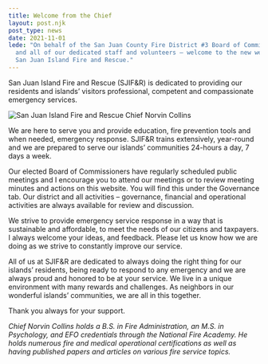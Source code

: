```yaml
---
title: Welcome from the Chief
layout: post.njk
post_type: news
date: 2021-11-01
lede: "On behalf of the San Juan County Fire District #3 Board of Commissioners
  and all of our dedicated staff and volunteers – welcome to the new website for
  San Juan Island Fire and Rescue."
---
```

San Juan Island Fire and Rescue (SJIF&R) is dedicated to providing our residents and islands’ visitors professional, competent and compassionate emergency services.

![San Juan Island Fire and Rescue Chief Norvin Collins](/assets/chief-photo-3-1-1152x1536.jpeg "San Juan Island Fire and Rescue Chief Norvin Collins")

We are here to serve you and provide education, fire prevention tools and when needed, emergency response. SJIF&R trains extensively, year-round and we are prepared to serve our islands’ communities 24-hours a day, 7 days a week.

Our elected Board of Commissioners have regularly scheduled public meetings and I encourage you to attend our meetings or to review meeting minutes and actions on this website. You will find this under the Governance tab. Our district and all activities – governance, financial and operational activities are always available for review and discussion.

We strive to provide emergency service response in a way that is sustainable and affordable, to meet the needs of our citizens and taxpayers. I always welcome your ideas, and feedback. Please let us know how we are doing as we strive to constantly improve our service.

All of us at SJIF&R are dedicated to always doing the right thing for our islands’ residents, being ready to respond to any emergency and we are always proud and honored to be at your service. We live in a unique environment with many rewards and challenges. As neighbors in our wonderful islands’ communities, we are all in this together.

Thank you always for your support.

*Chief Norvin Collins holds a B.S. in Fire Administration, an M.S. in Psychology, and EFO credentials through the National Fire Academy. He holds numerous fire and medical operational certifications as well as having published papers and articles on various fire service topics.*